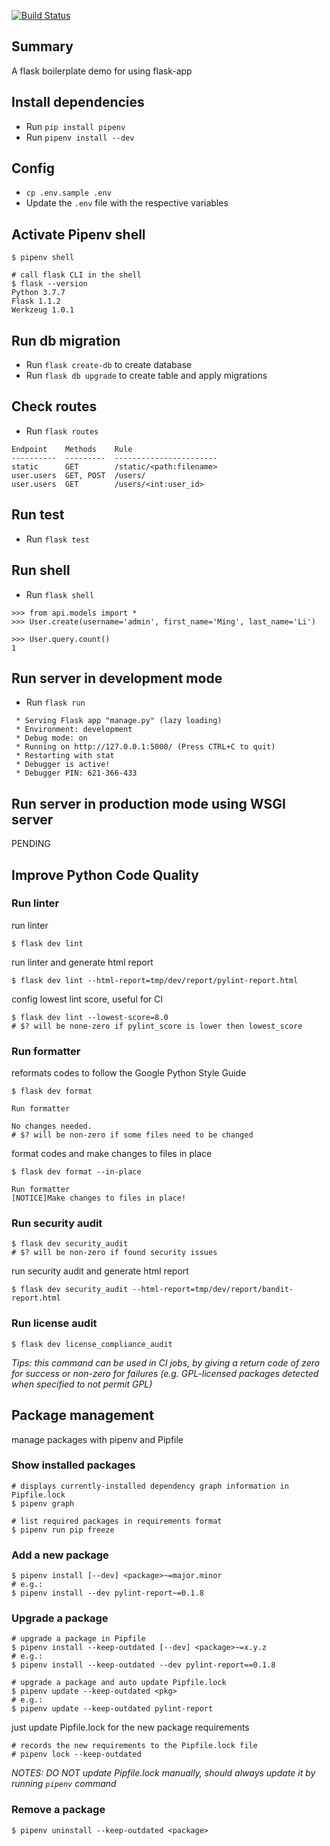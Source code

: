 [![Build Status](https://travis-ci.com/rainchen/flask-app-demo.svg?branch=master)](https://travis-ci.com/rainchen/flask-app-demo)

## Summary

A flask boilerplate demo for using flask-app

## Install dependencies 

- Run `pip install pipenv`
- Run `pipenv install --dev`

## Config

- `cp .env.sample .env`
- Update the `.env` file with the respective variables 

## Activate Pipenv shell

```
$ pipenv shell

# call flask CLI in the shell
$ flask --version
Python 3.7.7
Flask 1.1.2
Werkzeug 1.0.1
```

## Run db migration

- Run `flask create-db` to create database
- Run `flask db upgrade` to create table and apply migrations

## Check routes

- Run `flask routes`

```
Endpoint    Methods    Rule
----------  ---------  -----------------------
static      GET        /static/<path:filename>
user.users  GET, POST  /users/
user.users  GET        /users/<int:user_id>
```

## Run test

- Run `flask test`

## Run shell

- Run `flask shell`

```
>>> from api.models import *
>>> User.create(username='admin', first_name='Ming', last_name='Li')

>>> User.query.count()
1
```

## Run server in development mode

- Run `flask run`

```
 * Serving Flask app "manage.py" (lazy loading)
 * Environment: development
 * Debug mode: on
 * Running on http://127.0.0.1:5000/ (Press CTRL+C to quit)
 * Restarting with stat
 * Debugger is active!
 * Debugger PIN: 621-366-433
```

## Run server in production mode using WSGI server

PENDING

## Improve Python Code Quality

### Run linter

run linter

```
$ flask dev lint
```

run linter and generate html report

```
$ flask dev lint --html-report=tmp/dev/report/pylint-report.html
```

config lowest lint score, useful for CI

```
$ flask dev lint --lowest-score=8.0
# $? will be none-zero if pylint_score is lower then lowest_score
```

### Run formatter

reformats codes to follow the Google Python Style Guide

```
$ flask dev format

Run formatter

No changes needed.
# $? will be non-zero if some files need to be changed
```

format codes and make changes to files in place

```
$ flask dev format --in-place

Run formatter
[NOTICE]Make changes to files in place!
```

### Run security audit

```
$ flask dev security_audit
# $? will be non-zero if found security issues
```

run security audit and generate html report

```
$ flask dev security_audit --html-report=tmp/dev/report/bandit-report.html
```

### Run license audit

```
$ flask dev license_compliance_audit
```

*Tips: this command can be used in CI jobs, by giving a return code of zero for success or non-zero for failures (e.g. GPL-licensed packages detected when specified to not permit GPL)*

## Package management

manage packages with pipenv and Pipfile

### Show installed packages

```
# displays currently-installed dependency graph information in Pipfile.lock
$ pipenv graph

# list required packages in requirements format
$ pipenv run pip freeze
```

### Add a new package

```
$ pipenv install [--dev] <package>~=major.minor
# e.g.: 
$ pipenv install --dev pylint-report~=0.1.8
```

### Upgrade a package

```
# upgrade a package in Pipfile
$ pipenv install --keep-outdated [--dev] <package>~=x.y.z
# e.g.:
$ pipenv install --keep-outdated --dev pylint-report==0.1.8

# upgrade a package and auto update Pipfile.lock
$ pipenv update --keep-outdated <pkg>
# e.g.:
$ pipenv update --keep-outdated pylint-report
```

just update Pipfile.lock for the  new package requirements

```
# records the new requirements to the Pipfile.lock file
# pipenv lock --keep-outdated
```

*NOTES: DO NOT update Pipfile.lock manually, should always update it by running `pipenv` command*

### Remove a package

```
$ pipenv uninstall --keep-outdated <package>
```
